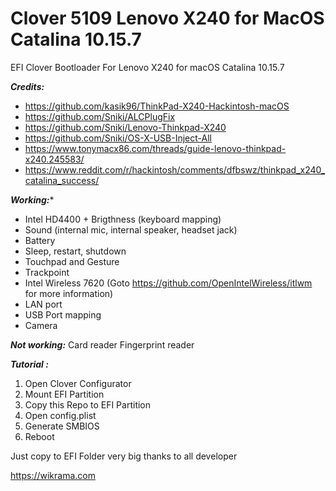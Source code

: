 # Clover 5109 Lenovo X240 for MacOS Catalina 10.15.7
EFI Clover Bootloader For Lenovo X240 for macOS Catalina 10.15.7

***Credits:***
- https://github.com/kasik96/ThinkPad-X240-Hackintosh-macOS 
- https://github.com/Sniki/ALCPlugFix
- https://github.com/Sniki/Lenovo-Thinkpad-X240
- https://github.com/Sniki/OS-X-USB-Inject-All
- https://www.tonymacx86.com/threads/guide-lenovo-thinkpad-x240.245583/
- https://www.reddit.com/r/hackintosh/comments/dfbswz/thinkpad_x240_catalina_success/

***Working:****
- Intel HD4400 + Brigthness (keyboard mapping)
- Sound (internal mic, internal speaker, headset jack)
- Battery
- Sleep, restart, shutdown
- Touchpad and Gesture
- Trackpoint
- Intel Wireless 7620 (Goto https://github.com/OpenIntelWireless/itlwm for more information)
- LAN port
- USB Port mapping
- Camera

***Not working:***
Card reader
Fingerprint reader

***Tutorial :***
1. Open Clover Configurator
2. Mount EFI Partition
3. Copy this Repo to EFI Partition
4. Open config.plist
5. Generate SMBIOS
6. Reboot

Just copy to EFI Folder
very big thanks to all developer

https://wikrama.com
